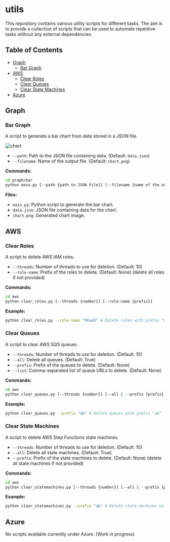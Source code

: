 # utils

This repository contains various utility scripts for different tasks. The aim is to provide a collection of scripts that can be used to automate repetitive tasks without any external dependencies.

## Table of Contents

- [Graph](#graph)
  - [Bar Graph](#bar-graph)
- [AWS](#aws)
  - [Clear Roles](#clear-roles)
  - [Clear Queues](#clear-queues)
  - [Clear State Machines](#clear-state-machines)
- [Azure](#azure)


## Graph

### Bar Graph

A script to generate a bar chart from data stored in a JSON file.

![chart](https://github.com/vaishnav-mk/utils/assets/84540554/663ecae1-2383-41f2-bc97-22b892293b2f)

* `--path`: Path to the JSON file containing data. (Default: `data.json`)
* `--filename`: Name of the output file. (Default: `chart.png`)

**Commands:**
```bash
cd graph/bar
python main.py [--path {path to JSON file}] [--filename {name of the output file}]
```

**Files:**
- `main.py`: Python script to generate the bar chart.
- `data.json`: JSON file containing data for the chart.
- `chart.png`: Generated chart image.

## AWS

### Clear Roles

A script to delete AWS IAM roles.

* `--threads`: Number of threads to use for deletion. (Default: 10)
* `--role-name`: Prefix of the roles to delete. (Default: None) (delete all roles if not provided)

**Commands:**
```bash
cd aws
python clear_roles.py [--threads {number}] [--role-name {prefix}]
```

**Example:**
```bash
python clear_roles.py --role-name "XFaaS" # Delete roles with prefix "XFaaS"
```

### Clear Queues

A script to clear AWS SQS queues.

* `--threads`: Number of threads to use for deletion. (Default: 10)
* `--all`: Delete all queues. (Default: True)
* `--prefix`: Prefix of the queues to delete. (Default: None)
* `--list`: Comma-separated list of queue URLs to delete. (Default: None)

**Commands:**
```bash
cd aws
python clear_queues.py [--threads {number}] [--all | --prefix {prefix} | --list {comma-separated-queue-names}]
```

**Example:**
```bash
python clear_queues.py --prefix "ab" # Delete queues with prefix "ab"
```

### Clear State Machines

A script to delete AWS Step Functions state machines.

* `--threads`: Number of threads to use for deletion. (Default: 10)
* `--all`: Delete all state machines. (Default: True)
* `--prefix`: Prefix of the state machines to delete. (Default: None) (delete all state machines if not provided)

**Commands:**
```bash
cd aws
python clear_statemachines.py [--threads {number}] [--all | --prefix {prefix}]
```

**Example:**
```bash
python clear_statemachines.py --prefix "ab" # Delete state machines with prefix "ab"
```

## Azure

No scripts available currently under Azure. (Work in progress)
